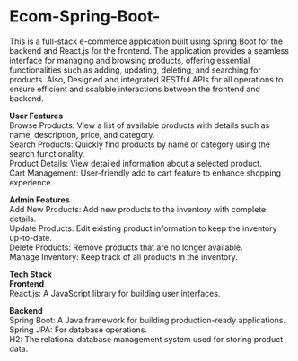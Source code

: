 # Ecom-Spring-Boot-
This is a full-stack e-commerce application built using Spring Boot for the backend and React.js for the frontend. The application provides a seamless interface for managing and browsing products, offering essential functionalities such as adding, updating, deleting, and searching for products. Also, Designed and integrated RESTful APIs for all operations to ensure efficient and scalable interactions between the frontend and backend.<br>

<b>User Features</b><br>
Browse Products: View a list of available products with details such as name, description, price, and category.<br>
Search Products: Quickly find products by name or category using the search functionality.<br>
Product Details: View detailed information about a selected product.<br>
Cart Management: User-friendly add to cart feature to enhance shopping experience.<br>

<b>Admin Features</b><br>
Add New Products: Add new products to the inventory with complete details.<br>
Update Products: Edit existing product information to keep the inventory up-to-date.<br>
Delete Products: Remove products that are no longer available.<br>
Manage Inventory: Keep track of all products in the inventory.<br>

<b>Tech Stack</b><br>
<b>Frontend</b><br>
React.js: A JavaScript library for building user interfaces.<br>

<b>Backend</b><br>
Spring Boot: A Java framework for building production-ready applications.<br>
Spring JPA: For database operations.<br>
H2: The relational database management system used for storing product data.<br>
